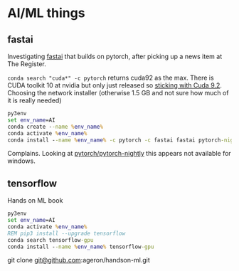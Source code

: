 # AI/ML things

## fastai

Investigating [fastai](http://docs.fast.ai) that builds on pytorch, after picking up a news item at The Register.

`conda search "cuda*" -c pytorch` returns cuda92 as the max. There is CUDA toolkit 10 at nvidia but only just released so [sticking with Cuda 9.2](https://developer.nvidia.com/cuda-92-download-archive). Choosing the network installer (otherwise 1.5 GB and not sure how much of it is really needed)

```cmd
py3env
set env_name=AI
conda create --name %env_name%
conda activate %env_name%
conda install --name %env_name% -c pytorch -c fastai fastai pytorch-nightly cuda92
```

Complains. Looking at [pytorch/pytorch-nightly](https://anaconda.org/pytorch/pytorch-nightly) this appears not available for windows.

## tensorflow

Hands on ML book

```cmd
py3env
set env_name=AI
conda activate %env_name%
REM pip3 install --upgrade tensorflow
conda search tensorflow-gpu
conda install --name %env_name% tensorflow-gpu
```

git clone git@github.com:ageron/handson-ml.git